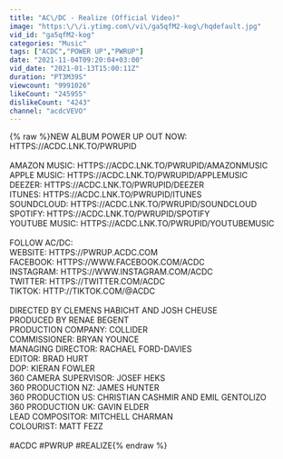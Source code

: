 ```yaml
---
title: "AC\/DC - Realize (Official Video)"
image: "https:\/\/i.ytimg.com\/vi\/ga5qfM2-kog\/hqdefault.jpg"
vid_id: "ga5qfM2-kog"
categories: "Music"
tags: ["ACDC","POWER UP","PWRUP"]
date: "2021-11-04T09:20:04+03:00"
vid_date: "2021-01-13T15:00:11Z"
duration: "PT3M39S"
viewcount: "9991026"
likeCount: "245955"
dislikeCount: "4243"
channel: "acdcVEVO"
---
```

{% raw %}NEW ALBUM POWER UP OUT NOW: HTTPS://ACDC.LNK.TO/PWRUPID <br /><br />AMAZON MUSIC: HTTPS://ACDC.LNK.TO/PWRUPID/AMAZONMUSIC <br />APPLE MUSIC: HTTPS://ACDC.LNK.TO/PWRUPID/APPLEMUSIC<br />DEEZER: HTTPS://ACDC.LNK.TO/PWRUPID/DEEZER<br />ITUNES: HTTPS://ACDC.LNK.TO/PWRUPID/ITUNES<br />SOUNDCLOUD: HTTPS://ACDC.LNK.TO/PWRUPID/SOUNDCLOUD<br />SPOTIFY: HTTPS://ACDC.LNK.TO/PWRUPID/SPOTIFY<br />YOUTUBE MUSIC: HTTPS://ACDC.LNK.TO/PWRUPID/YOUTUBEMUSIC <br /><br />FOLLOW AC/DC:<br />WEBSITE: HTTPS://PWRUP.ACDC.COM <br />FACEBOOK: HTTPS://WWW.FACEBOOK.COM/ACDC <br />INSTAGRAM: HTTPS://WWW.INSTAGRAM.COM/ACDC <br />TWITTER: HTTPS://TWITTER.COM/ACDC <br />TIKTOK: HTTP://TIKTOK.COM/@ACDC<br /><br />DIRECTED BY CLEMENS HABICHT AND JOSH CHEUSE<br />PRODUCED BY RENAE BEGENT<br />PRODUCTION COMPANY: COLLIDER<br />COMMISSIONER: BRYAN YOUNCE<br />MANAGING DIRECTOR: RACHAEL FORD-DAVIES<br />EDITOR: BRAD HURT<br />DOP: KIERAN FOWLER<br />360 CAMERA SUPERVISOR: JOSEF HEKS<br />360 PRODUCTION NZ: JAMES HUNTER<br />360 PRODUCTION US: CHRISTIAN CASHMIR AND EMIL GENTOLIZO<br />360 PRODUCTION UK: GAVIN ELDER<br />LEAD COMPOSITOR: MITCHELL CHARMAN<br />COLOURIST: MATT FEZZ<br /><br />#ACDC #PWRUP #REALIZE{% endraw %}
